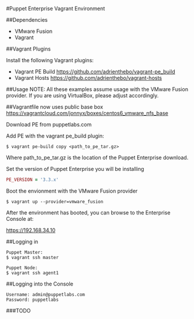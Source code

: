 #Puppet Enterprise Vagrant Environment

##Dependencies
* VMware Fusion
* Vagrant

##Vagrant Plugins

Install the following Vagrant plugins:

* Vagrant PE Build
  https://github.com/adrienthebo/vagrant-pe_build
* Vagrant Hosts
 https://github.com/adrienthebo/vagrant-hosts

##Usage
NOTE:  All these examples assume usage with the VMware Fusion provider.  If
you are using VirtualBox, please adjust accordingly.

##Vagrantfile now uses public base box
https://vagrantcloud.com/jonnyx/boxes/centos6_vmware_nfs_base


 Download PE from puppetlabs.com

 Add PE with the vagrant pe_build plugin:
```
$ vagrant pe-build copy <path_to_pe_tar.gz>
```

Where path_to_pe_tar.gz is the location of the Puppet Enterprise download.

Set the version of Puppet Enterprise you will be installing
```ruby
PE_VERSION = '3.3.x'
```

Boot the envionment with the VMware Fusion provider
```
$ vagrant up --provider=vmware_fusion
```

After the environment has booted, you can browse to the Enterprise Console at:

  https://192.168.34.10

##Logging in
```
Puppet Master:
$ vagrant ssh master

Puppet Node:
$ vagrant ssh agent1
```

##Logging into the Console
```
Username: admin@puppetlabs.com
Password: puppetlabs
```

###TODO
